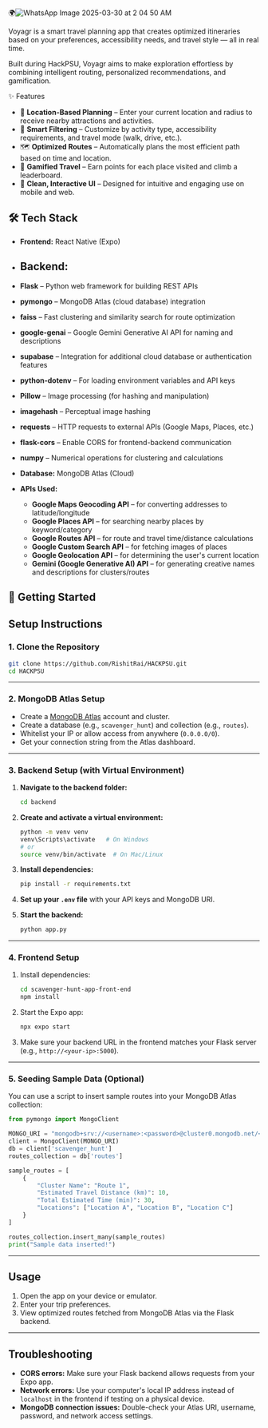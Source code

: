 🌍![WhatsApp Image 2025-03-30 at 2 04 50 AM](https://github.com/user-attachments/assets/8e0e26b4-d1bd-4f4a-acbd-d9c8b4ba5af2)


Voyagr is a smart travel planning app that creates optimized itineraries based on your preferences, accessibility needs, and travel style — all in real time.

Built during HackPSU, Voyagr aims to make exploration effortless by combining intelligent routing, personalized recommendations, and gamification.

✨ Features

- 🔎 **Location-Based Planning** – Enter your current location and radius to receive nearby attractions and activities.
- 🎯 **Smart Filtering** – Customize by activity type, accessibility requirements, and travel mode (walk, drive, etc.).
- 🗺️ **Optimized Routes** – Automatically plans the most efficient path based on time and location.
- 🏅 **Gamified Travel** – Earn points for each place visited and climb a leaderboard.
- 📱 **Clean, Interactive UI** – Designed for intuitive and engaging use on mobile and web.

## 🛠️ Tech Stack

- **Frontend:** React Native (Expo)
- ## Backend: ##

- **Flask** – Python web framework for building REST APIs
- **pymongo** – MongoDB Atlas (cloud database) integration
- **faiss** – Fast clustering and similarity search for route optimization
- **google-genai** – Google Gemini Generative AI API for naming and descriptions
- **supabase** – Integration for additional cloud database or authentication features
- **python-dotenv** – For loading environment variables and API keys
- **Pillow** – Image processing (for hashing and manipulation)
- **imagehash** – Perceptual image hashing
- **requests** – HTTP requests to external APIs (Google Maps, Places, etc.)
- **flask-cors** – Enable CORS for frontend-backend communication
- **numpy** – Numerical operations for clustering and calculations
- **Database:** MongoDB Atlas (Cloud)
- **APIs Used:**
  - **Google Maps Geocoding API** – for converting addresses to latitude/longitude
  - **Google Places API** – for searching nearby places by keyword/category
  - **Google Routes API** – for route and travel time/distance calculations
  - **Google Custom Search API** – for fetching images of places
  - **Google Geolocation API** – for determining the user's current location
  - **Gemini (Google Generative AI) API** – for generating creative names and descriptions for clusters/routes

## 🚀 Getting Started

## Setup Instructions

### 1. Clone the Repository

```sh
git clone https://github.com/RishitRai/HACKPSU.git
cd HACKPSU
```

---

### 2. MongoDB Atlas Setup

- Create a [MongoDB Atlas](https://www.mongodb.com/cloud/atlas) account and cluster.
- Create a database (e.g., `scavenger_hunt`) and collection (e.g., `routes`).
- Whitelist your IP or allow access from anywhere (`0.0.0.0/0`).
- Get your connection string from the Atlas dashboard.

---

### 3. Backend Setup (with Virtual Environment)

1. **Navigate to the backend folder:**
    ```sh
    cd backend
    ```

2. **Create and activate a virtual environment:**
    ```sh
    python -m venv venv
    venv\Scripts\activate   # On Windows
    # or
    source venv/bin/activate  # On Mac/Linux
    ```

3. **Install dependencies:**
    ```sh
    pip install -r requirements.txt
    ```

4. **Set up your `.env` file** with your API keys and MongoDB URI.

5. **Start the backend:**
    ```sh
    python app.py
    ```

---
### 4. Frontend Setup

1. Install dependencies:

    ```sh
    cd scavenger-hunt-app-front-end
    npm install
    ```

2. Start the Expo app:

    ```sh
    npx expo start
    ```

3. Make sure your backend URL in the frontend matches your Flask server (e.g., `http://<your-ip>:5000`).

---

### 5. Seeding Sample Data (Optional)

You can use a script to insert sample routes into your MongoDB Atlas collection:

```python
from pymongo import MongoClient

MONGO_URI = "mongodb+srv://<username>:<password>@cluster0.mongodb.net/<dbname>?retryWrites=true&w=majority"
client = MongoClient(MONGO_URI)
db = client['scavenger_hunt']
routes_collection = db['routes']

sample_routes = [
    {
        "Cluster Name": "Route 1",
        "Estimated Travel Distance (km)": 10,
        "Total Estimated Time (min)": 30,
        "Locations": ["Location A", "Location B", "Location C"]
    }
]

routes_collection.insert_many(sample_routes)
print("Sample data inserted!")
```

---

## Usage

1. Open the app on your device or emulator.
2. Enter your trip preferences.
3. View optimized routes fetched from MongoDB Atlas via the Flask backend.

---

## Troubleshooting

- **CORS errors:** Make sure your Flask backend allows requests from your Expo app.
- **Network errors:** Use your computer's local IP address instead of `localhost` in the frontend if testing on a physical device.
- **MongoDB connection issues:** Double-check your Atlas URI, username, password, and network access settings.
